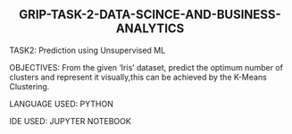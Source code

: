 <h2><center> GRIP-TASK-2-DATA-SCINCE-AND-BUSINESS-ANALYTICS </center></h2>

TASK2: Prediction using Unsupervised ML

OBJECTIVES:
From the given ‘Iris’ dataset, predict the optimum number of clusters and represent it visually,this can be achieved by the K-Means Clustering.

LANGUAGE USED:
PYTHON

IDE USED:
JUPYTER NOTEBOOK
